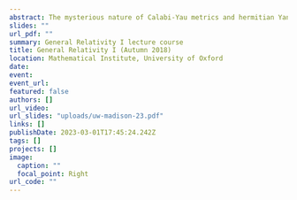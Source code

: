 ```yaml
---
abstract: The mysterious nature of Calabi-Yau metrics and hermitian Yang-Mills connections has been a persistent challenge in mathematics and theoretical physics for decades. These elusive geometric objects play a critical role in deriving semi-realistic models of particle physics from string theory. However, with no explicit expressions for them, we are left unable to compute basic quantities in top-down string models, such as particle masses and couplings. Recent breakthroughs in machine learning have opened up a new avenue for tackling this problem. In this seminar, we will explore the potential of machine learning for computing these elusive objects. Starting with a review of their relationship to effective field theories, we will then delve into the latest progress in using machine learning to calculate Calabi-Yau metrics and hermitian Yang-Mills connections numerically. Finally, we will give examples of practical applications of this new data, including a test of the so-called "swampland distance conjecture".
slides: ""
url_pdf: ""
summary: General Relativity I lecture course
title: General Relativity I (Autumn 2018)
location: Mathematical Institute, University of Oxford
date:
event:
event_url:
featured: false
authors: []
url_video:
url_slides: "uploads/uw-madison-23.pdf"
links: []
publishDate: 2023-03-01T17:45:24.242Z
tags: []
projects: []
image:
  caption: ""
  focal_point: Right
url_code: ""
---
```

